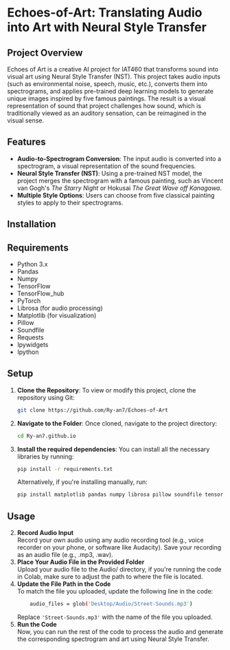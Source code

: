 # Echoes-of-Art: Translating Audio into Art with Neural Style Transfer

## Project Overview

Echoes of Art is a creative AI project for IAT460 that transforms sound into visual art using Neural Style Transfer (NST). This project takes audio inputs (such as environmental noise, speech, music, etc.), converts them into spectrograms, and applies pre-trained deep learning models to generate unique images inspired by five famous paintings. The result is a visual representation of sound that project challenges how sound, which is traditionally viewed as an auditory sensation, can be reimagined in the visual sense.

## Features
- **Audio-to-Spectrogram Conversion**: The input audio is converted into a spectrogram, a visual representation of the sound frequencies.
- **Neural Style Transfer (NST)**: Using a pre-trained NST model, the project merges the spectrogram with a famous painting, such as Vincent van Gogh's *The Starry Night* or Hokusai *The Great Wave off Kanagawa*.
- **Multiple Style Options**: Users can choose from five classical painting styles to apply to their spectrograms.

## Installation
## Requirements
- Python 3.x
- Pandas
- Numpy
- TensorFlow
- TensorFlow_hub
- PyTorch
- Librosa (for audio processing)
- Matplotlib (for visualization)
- Pillow
- Soundfile
- Requests
- Ipywidgets
- Ipython

## Setup
1. **Clone the Repository**: To view or modify this project, clone the repository using Git:
   ```bash
   git clone https://github.com/Ry-an7/Echoes-of-Art
   ```
2. **Navigate to the Folder**: Once cloned, navigate to the project directory:
    ``` bash
    cd Ry-an7.github.io
    ```
3. **Install the required dependencies**: You can install all the necessary libraries by running:
    ``` bash
    pip install -r requirements.txt
    ```
    Alternatively, if you're installing manually, run:
    ``` bash
    pip install matplotlib pandas numpy librosa pillow soundfile tensorflow tensorflow_hub requests ipywidgets ipython
    ```
## Usage
2. **Record Audio Input**<br>
     Record your own audio using any audio recording tool (e.g., voice recorder on your phone, or software like Audacity). Save your recording as an audio file (e.g., .mp3, .wav).
3. **Place Your Audio File in the Provided Folder**<br>
     Upload your audio file to the Audio/ directory, if you're running the code in Colab, make sure to adjust the path to where the file is located.
4. **Update the File Path in the Code**<br>
      To match the file you uploaded, update the following line in the code:
      ``` bash
          audio_files = glob('Desktop/Audio/Street-Sounds.mp3')
      ```
      Replace `'Street-Sounds.mp3'` with the name of the file you uploaded.
5. **Run the Code**<br>
     Now, you can run the rest of the code to process the audio and generate the corresponding spectrogram and art using Neural Style Transfer.
